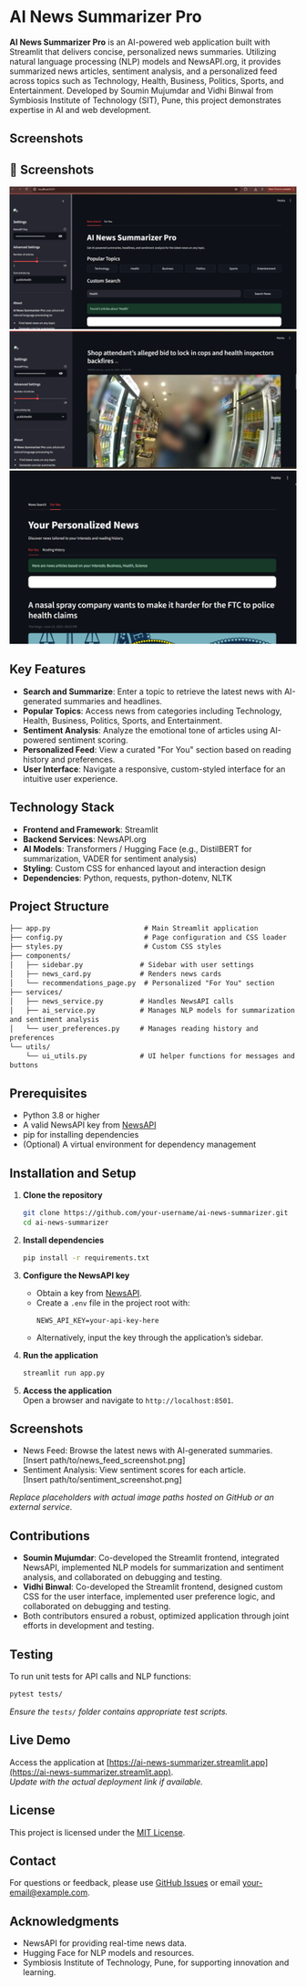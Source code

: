 # AI News Summarizer Pro

**AI News Summarizer Pro** is an AI-powered web application built with Streamlit that delivers concise, personalized news summaries. Utilizing natural language processing (NLP) models and NewsAPI.org, it provides summarized news articles, sentiment analysis, and a personalized feed across topics such as Technology, Health, Business, Politics, Sports, and Entertainment. Developed by Soumin Mujumdar and Vidhi Binwal from Symbiosis Institute of Technology (SIT), Pune, this project demonstrates expertise in AI and web development.

## Screenshots

## 📸 Screenshots
![News Feed](Demo_Images/AInewswebpage.png)
![News Feed](Demo_Images/news.png)
![News Feed](Demo_Images/personalnews.png)


## Key Features

- **Search and Summarize**: Enter a topic to retrieve the latest news with AI-generated summaries and headlines.
- **Popular Topics**: Access news from categories including Technology, Health, Business, Politics, Sports, and Entertainment.
- **Sentiment Analysis**: Analyze the emotional tone of articles using AI-powered sentiment scoring.
- **Personalized Feed**: View a curated "For You" section based on reading history and preferences.
- **User Interface**: Navigate a responsive, custom-styled interface for an intuitive user experience.

## Technology Stack

- **Frontend and Framework**: Streamlit
- **Backend Services**: NewsAPI.org
- **AI Models**: Transformers / Hugging Face (e.g., DistilBERT for summarization, VADER for sentiment analysis)
- **Styling**: Custom CSS for enhanced layout and interaction design
- **Dependencies**: Python, requests, python-dotenv, NLTK

## Project Structure

```
├── app.py                       # Main Streamlit application
├── config.py                    # Page configuration and CSS loader
├── styles.py                    # Custom CSS styles
├── components/
│   ├── sidebar.py              # Sidebar with user settings
│   ├── news_card.py            # Renders news cards
│   └── recommendations_page.py  # Personalized "For You" section
├── services/
│   ├── news_service.py         # Handles NewsAPI calls
│   ├── ai_service.py           # Manages NLP models for summarization and sentiment analysis
│   └── user_preferences.py     # Manages reading history and preferences
└── utils/
    └── ui_utils.py             # UI helper functions for messages and buttons
```

## Prerequisites

- Python 3.8 or higher
- A valid NewsAPI key from [NewsAPI](https://newsapi.org/)
- pip for installing dependencies
- (Optional) A virtual environment for dependency management

## Installation and Setup

1. **Clone the repository**  
   ```bash
   git clone https://github.com/your-username/ai-news-summarizer.git
   cd ai-news-summarizer
   ```

2. **Install dependencies**  
   ```bash
   pip install -r requirements.txt
   ```

3. **Configure the NewsAPI key**  
   - Obtain a key from [NewsAPI](https://newsapi.org/).
   - Create a `.env` file in the project root with:
     ```env
     NEWS_API_KEY=your-api-key-here
     ```
   - Alternatively, input the key through the application’s sidebar.

4. **Run the application**  
   ```bash
   streamlit run app.py
   ```

5. **Access the application**  
   Open a browser and navigate to `http://localhost:8501`.

## Screenshots

- News Feed: Browse the latest news with AI-generated summaries.  
  [Insert path/to/news_feed_screenshot.png]
- Sentiment Analysis: View sentiment scores for each article.  
  [Insert path/to/sentiment_screenshot.png]

*Replace placeholders with actual image paths hosted on GitHub or an external service.*

## Contributions

- **Soumin Mujumdar**: Co-developed the Streamlit frontend, integrated NewsAPI, implemented NLP models for summarization and sentiment analysis, and collaborated on debugging and testing.
- **Vidhi Binwal**: Co-developed the Streamlit frontend, designed custom CSS for the user interface, implemented user preference logic, and collaborated on debugging and testing.
- Both contributors ensured a robust, optimized application through joint efforts in development and testing.

## Testing

To run unit tests for API calls and NLP functions:
```bash
pytest tests/
```

*Ensure the `tests/` folder contains appropriate test scripts.*

## Live Demo

Access the application at [https://ai-news-summarizer.streamlit.app](https://ai-news-summarizer.streamlit.app).  
*Update with the actual deployment link if available.*

## License

This project is licensed under the [MIT License](LICENSE).

## Contact

For questions or feedback, please use [GitHub Issues](https://github.com/your-username/ai-news-summarizer/issues) or email your-email@example.com.

## Acknowledgments

- NewsAPI for providing real-time news data.
- Hugging Face for NLP models and resources.
- Symbiosis Institute of Technology, Pune, for supporting innovation and learning.
